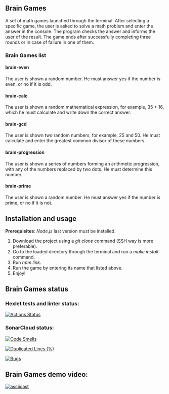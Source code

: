 ## Brain Games
A set of math games launched through the terminal. After selecting a specific game, the user is asked to solve a math problem and enter the answer in the console. The program checks the answer and informs the user of the result. The game ends after successfully completing three rounds or in case of failure in one of them.

### Brain Games list
#### brain-even
The user is shown a random number. He must answer yes if the number is even, or no if it is odd.
#### brain-calc 
The user is shown a random mathematical expression, for example, 35 + 16, which he must calculate and write down the correct answer.
#### brain-gcd
The user is shown two random numbers, for example, 25 and 50. He must calculate and enter the greatest common divisor of these numbers.
#### brain-progression
The user is shown a series of numbers forming an arithmetic progression, with any of the numbers replaced by two dots. He must determine this number.
#### brain-prime 
The user is shown a random number. He must answer yes if the number is prime, or no if it is not.

## Installation and usage 

**Prerequisites**: *Node.js* last version must be installed. 

1. Download the project using a *git clone* command (SSH way is more preferable). 
2. Go to the loaded directory through the terminal and run a *make install* command. 
3. Run *npm link*.
4. Run the game by entering its name that listed above. 
5. Enjoy!

## Brain Games status

### Hexlet tests and linter status:
[![Actions Status](https://github.com/VladPomelnikov20/frontend-project-44/actions/workflows/hexlet-check.yml/badge.svg)](https://github.com/VladPomelnikov20/frontend-project-44/actions)

### SonarCloud status:
[![Code Smells](https://sonarcloud.io/api/project_badges/measure?project=VladPomelnikov20_frontend-project-44&metric=code_smells)](https://sonarcloud.io/summary/new_code?id=VladPomelnikov20_frontend-project-44)

[![Duplicated Lines (%)](https://sonarcloud.io/api/project_badges/measure?project=VladPomelnikov20_frontend-project-44&metric=duplicated_lines_density)](https://sonarcloud.io/summary/new_code?id=VladPomelnikov20_frontend-project-44)

[![Bugs](https://sonarcloud.io/api/project_badges/measure?project=VladPomelnikov20_frontend-project-44&metric=bugs)](https://sonarcloud.io/summary/new_code?id=VladPomelnikov20_frontend-project-44)

## Brain Games demo video:
[![asciicast](https://asciinema.org/a/S7w6zzaVCYT6d0OFWNcu5hm6J.svg)](https://asciinema.org/a/S7w6zzaVCYT6d0OFWNcu5hm6J)